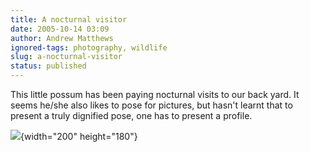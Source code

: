 ```yaml
---
title: A nocturnal visitor
date: 2005-10-14 03:09
author: Andrew Matthews
ignored-tags: photography, wildlife
slug: a-nocturnal-visitor
status: published
---
```


This little possum has been paying nocturnal visits to our back yard. It seems he/she also likes to pose for pictures, but hasn't learnt that to present a truly dignified pose, one has to present a profile.

![](http://photos1.blogger.com/blogger/6860/929/1600/IMG_5908.jpg){width="200" height="180"}
